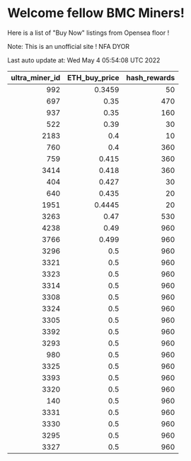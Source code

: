# Welcome fellow BMC Miners!
Here is a list of "Buy Now" listings from Opensea floor !

Note: This is an unofficial site ! NFA DYOR


Last auto update at: Wed May  4 05:54:08 UTC 2022


|   ultra_miner_id |   ETH_buy_price |   hash_rewards |
|-----------------:|----------------:|---------------:|
|              992 |          0.3459 |             50 |
|              697 |          0.35   |            470 |
|              937 |          0.35   |            160 |
|              522 |          0.39   |             30 |
|             2183 |          0.4    |             10 |
|              760 |          0.4    |            360 |
|              759 |          0.415  |            360 |
|             3414 |          0.418  |            360 |
|              404 |          0.427  |             30 |
|              640 |          0.435  |             20 |
|             1951 |          0.4445 |             20 |
|             3263 |          0.47   |            530 |
|             4238 |          0.49   |            960 |
|             3766 |          0.499  |            960 |
|             3296 |          0.5    |            960 |
|             3321 |          0.5    |            960 |
|             3323 |          0.5    |            960 |
|             3314 |          0.5    |            960 |
|             3308 |          0.5    |            960 |
|             3324 |          0.5    |            960 |
|             3305 |          0.5    |            960 |
|             3392 |          0.5    |            960 |
|             3293 |          0.5    |            960 |
|              980 |          0.5    |            960 |
|             3325 |          0.5    |            960 |
|             3393 |          0.5    |            960 |
|             3320 |          0.5    |            960 |
|              140 |          0.5    |            960 |
|             3331 |          0.5    |            960 |
|             3330 |          0.5    |            960 |
|             3295 |          0.5    |            960 |
|             3327 |          0.5    |            960 |